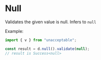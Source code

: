 # Null

Validates the given value is null. Infers to `null`

Example:

```ts
import { v } from "unacceptable";

const result = d.null().validate(null);
// result is Success<null>
```
